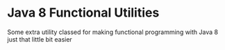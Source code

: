 # Java 8 Functional Utilities

Some extra utility classed for making functional programming with Java 8 just that little bit easier
